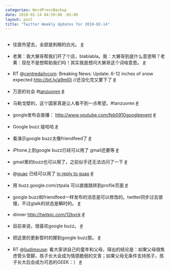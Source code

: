```yaml
--- 
categories: WordPressBackup
date: 2010-02-14 04:59:00 -05:00
layout: post
title: "Twitter Weekly Updates for 2010-02-14"
---
```

<ul class="aktt_tweet_digest"><br />	<li>往窗外望去，全部是刺眼的白光。 <a href="http://twitter.com/ztpala/statuses/8770507618" class="aktt_tweet_time">#</a></li><br />	<li>老黄：我大舅哥帮我们开了个店，blablabla。我：大舅哥到底什么意思啊？老黄：现在不是想帮助我们吗！其实我是想问大舅哥这个词啥意思。 <a href="http://twitter.com/ztpala/statuses/8771141540" class="aktt_tweet_time">#</a></li><br />	<li>RT @<a href="http://twitter.com/centredailycom" class="aktt_username">centredailycom</a>: Breaking News: Update: 6-12 inches of snow expected <a href="http://bit.ly/a9ml0i" rel="nofollow">http://bit.ly/a9ml0i</a> //还没化完又要下了 <a href="http://twitter.com/ztpala/statuses/8828220062" class="aktt_tweet_time">#</a></li><br />	<li>万恶的社会 #<a href="http://search.twitter.com/search?q=%23tanzuoren" class="aktt_hashtag">tanzuoren</a> <a href="http://twitter.com/ztpala/statuses/8836571044" class="aktt_tweet_time">#</a></li><br />	<li>马勒戈壁的，这个国家真是让人看不到一点希望。#tanzuoren <a href="http://twitter.com/ztpala/statuses/8836856249" class="aktt_tweet_time">#</a></li><br />	<li>google发布会直播： <a href="http://www.youtube.com/feb0910googleevent" rel="nofollow">http://www.youtube.com/feb0910googleevent</a> <a href="http://twitter.com/ztpala/statuses/8864803318" class="aktt_tweet_time">#</a></li><br />	<li>Google buzz 娃哈哈 <a href="http://twitter.com/ztpala/statuses/8865002036" class="aktt_tweet_time">#</a></li><br />	<li>看演示google buzz太像friendfeed了 <a href="http://twitter.com/ztpala/statuses/8865201524" class="aktt_tweet_time">#</a></li><br />	<li>iPhone上到google buzz已经可以用了 gmail还要等 <a href="http://twitter.com/ztpala/statuses/8867035381" class="aktt_tweet_time">#</a></li><br />	<li>gmail里的buzz也可以用了，之前似乎还无法访问了一下 <a href="http://twitter.com/ztpala/statuses/8867556950" class="aktt_tweet_time">#</a></li><br />	<li>@<a href="http://twitter.com/guao" class="aktt_username">guao</a> 已经可以用了 <a href="http://twitter.com/guao/statuses/8867479978" class="aktt_tweet_reply">in reply to guao</a> <a href="http://twitter.com/ztpala/statuses/8867585538" class="aktt_tweet_time">#</a></li><br />	<li>用 buzz.google.com/ztpala 可以直接跳转到profile页面 <a href="http://twitter.com/ztpala/statuses/8868001804" class="aktt_tweet_time">#</a></li><br />	<li>google buzz和friendfeed一样发布的消息是可以修改的。twitter同步过去很慢，不过gtalk的状态是瞬时的。 <a href="http://twitter.com/ztpala/statuses/8868132146" class="aktt_tweet_time">#</a></li><br />	<li>dinner  <a href="http://twitpic.com/12bvck" rel="nofollow">http://twitpic.com/12bvck</a> <a href="http://twitter.com/ztpala/statuses/8885226277" class="aktt_tweet_time">#</a></li><br />	<li>目前来说，很喜欢google buzz。 <a href="http://twitter.com/ztpala/statuses/8889300308" class="aktt_tweet_time">#</a></li><br />	<li>把这里的更新暂时的挪到google buzz那。 <a href="http://twitter.com/ztpala/statuses/8892688796" class="aktt_tweet_time">#</a></li><br />	<li>RT @<a href="http://twitter.com/liudimouse" class="aktt_username">liudimouse</a>: 看大家讲自己的童年和父母，得出的结论是：如果父母很焦虑管头管脚，孩子长大会成为情感脆弱的文青；如果父母无条件支持孩子，孩子长大后会成为可恶的GEEK：） <a href="http://twitter.com/ztpala/statuses/8971703310" class="aktt_tweet_time">#</a></li><br /></ul>
